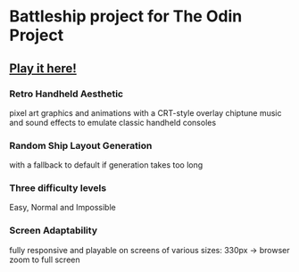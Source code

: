 # Battleship project for The Odin Project

## [Play it here!](https://9insane9.github.io/top-battleship/)

### Retro Handheld Aesthetic

pixel art graphics and animations with a CRT-style overlay
chiptune music and sound effects to emulate classic handheld consoles

### Random Ship Layout Generation

with a fallback to default if generation takes too long

### Three difficulty levels

Easy, Normal and Impossible

### Screen Adaptability

fully responsive and playable on screens of various sizes:
330px -> browser zoom to full screen

